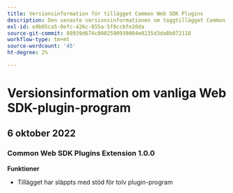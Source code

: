 ```yaml
---
title: Versionsinformation för tillägget Common Web SDK Plugins
description: Den senaste versionsinformationen om taggtillägget Common Web SDK Plugins i Adobe Experience Platform.
exl-id: e9b05ca5-0efc-426c-855a-5f0ccbfe20da
source-git-commit: 88939d674c0002590939004e0235d3da8b072118
workflow-type: tm+mt
source-wordcount: '45'
ht-degree: 2%

---
```


# Versionsinformation om vanliga Web SDK-plugin-program

## 6 oktober 2022

### Common Web SDK Plugins Extension 1.0.0

**Funktioner**

* Tillägget har släppts med stöd för tolv plugin-program
